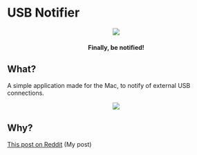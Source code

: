 # USB Notifier

<p align="center">
  <img src="https://raw.githubusercontent.com/ohaiibuzzle/USBNotifier/senpai/USBNotifier/Resources/Assets.xcassets/AppIcon.appiconset/USBNotifier-256.png"/>
  <h4 align="center">Finally, be notified!</h4>
</p>

## What?
A simple application made for the Mac, to notify of external USB connections.
<p align="center">
  <img src="https://github.com/ohaiibuzzle/USBNotifier/assets/23693150/ffae5ea0-2681-4d42-bdff-a36cc6131cae"/>
</p>

## Why?
[This post on Reddit](https://www.reddit.com/r/mac/comments/192tanp/i_made_an_app_myself_that_fulfills_what_i_missed/)
(My post)
